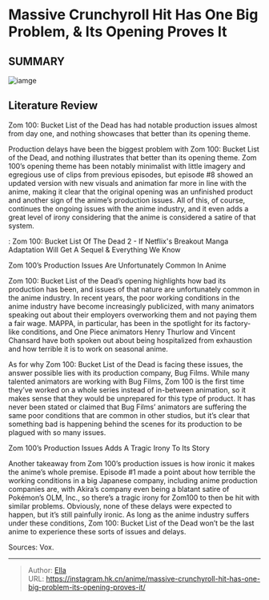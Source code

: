 # Massive Crunchyroll Hit Has One Big Problem, &amp; Its Opening Proves It


## SUMMARY 

![iamge](https://static1.srcdn.com/wordpress/wp-content/uploads/2023/09/zom-100-bucket-list-of-the-dead-opening.jpg)

## Literature Review

Zom 100: Bucket List of the Dead has had notable production issues almost from day one, and nothing showcases that better than its opening theme.





Production delays have been the biggest problem with Zom 100: Bucket List of the Dead, and nothing illustrates that better than its opening theme. Zom 100’s opening theme has been notably minimalist with little imagery and egregious use of clips from previous episodes, but episode #8 showed an updated version with new visuals and animation far more in line with the anime, making it clear that the original opening was an unfinished product and another sign of the anime’s production issues. All of this, of course, continues the ongoing issues with the anime industry, and it even adds a great level of irony considering that the anime is considered a satire of that system.




 : Zom 100: Bucket List Of The Dead 2 - If Netflix&#39;s Breakout Manga Adaptation Will Get A Sequel &amp; Everything We Know


 Zom 100’s Production Issues Are Unfortunately Common In Anime 
          

Zom 100: Bucket List of the Dead’s opening highlights how bad its production has been, and issues of that nature are unfortunately common in the anime industry. In recent years, the poor working conditions in the anime industry have become increasingly publicized, with many animators speaking out about their employers overworking them and not paying them a fair wage. MAPPA, in particular, has been in the spotlight for its factory-like conditions, and One Piece animators Henry Thurlow and Vincent Chansard have both spoken out about being hospitalized from exhaustion and how terrible it is to work on seasonal anime.

As for why Zom 100: Bucket List of the Dead is facing these issues, the answer possible lies with its production company, Bug Films. While many talented animators are working with Bug Films, Zom 100 is the first time they’ve worked on a whole series instead of in-between animation, so it makes sense that they would be unprepared for this type of product. It has never been stated or claimed that Bug Films’ animators are suffering the same poor conditions that are common in other studios, but it’s clear that something bad is happening behind the scenes for its production to be plagued with so many issues.






 Zom 100’s Production Issues Adds A Tragic Irony To Its Story 
          

Another takeaway from Zom 100’s production issues is how ironic it makes the anime’s whole premise. Episode #1 made a point about how terrible the working conditions in a big Japanese company, including anime production companies are, with Akira’s company even being a blatant satire of Pokémon’s OLM, Inc., so there’s a tragic irony for Zom100 to then be hit with similar problems. Obviously, none of these delays were expected to happen, but it’s still painfully ironic. As long as the anime industry suffers under these conditions, Zom 100: Bucket List of the Dead won’t be the last anime to experience these sorts of issues and delays.

Sources: Vox.



---

> Author: [Ella](https://instagram.hk.cn/)  
> URL: https://instagram.hk.cn/anime/massive-crunchyroll-hit-has-one-big-problem-its-opening-proves-it/  

